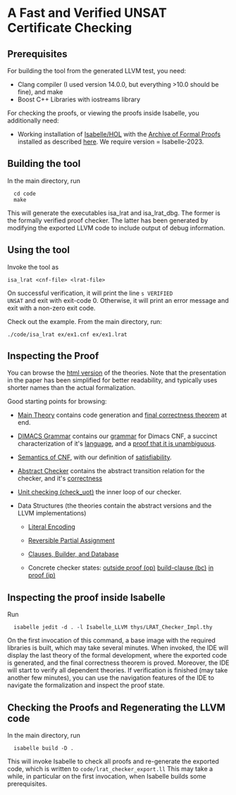 # A Fast and Verified UNSAT Certificate Checking

## Prerequisites
  For building the tool from the generated LLVM test, you need:

  * Clang compiler (I used version 14.0.0, but everything >10.0 should be fine), and make
  * Boost C++ Libraries with iostreams library

  For checking the proofs, or viewing the proofs inside Isabelle, you additionally need:

  * Working installation of [Isabelle/HOL](https://isabelle.in.tum.de) with the [Archive of Formal Proofs](https://www.isa-afp.org) installed
    as described [here](https://www.isa-afp.org/using.shtml). We require version = Isabelle-2023.


## Building the tool
  In the main directory, run

      cd code
      make

  This will generate the executables isa_lrat and isa_lrat_dbg. The former is the formally verified proof checker.
  The latter has been generated by modifying the exported LLVM code to include output of debug information.

## Using the tool
  Invoke the tool as

    isa_lrat <cnf-file> <lrat-file>

  On successful verification, it will print the line <code>s VERIFIED UNSAT</code> and exit with exit-code 0.
  Otherwise, it will print an error message and exit with a non-zero exit code.

  Check out the example. From the main directory, run:

    ./code/isa_lrat ex/ex1.cnf ex/ex1.lrat


## Inspecting the Proof
  You can browse the [html version](THYS:index.html) of the theories.
  Note that the presentation in the paper has been simplified for better readability, and typically uses shorter names than the actual formalization.

  Good starting points for browsing:

  * [Main Theory](THYS:LRAT_Checker_Impl.html) contains code generation and [final correctness theorem](THYS:LRAT_Checker_Impl.html#LRAT_Checker_Impl.lrat_checker_correct|fact) at end.

  * [DIMACS Grammar](THYS:CNF_Grammar.html) contains our [grammar](THYS:CNF_Grammar.html#CNF_Grammar.cnf_dimacs|const) for Dimacs CNF, a succinct characterization of it's [language](THYS:CNF_Grammar.html#CNF_Grammar.dimacs_reg_language|fact), and a [proof that it is unambiguous](THYS:CNF_Grammar.html#CNF_Grammar.unamb_dimacs|fact).

  * [Semantics of CNF](THYS:SAT_Basic.html), with our definition of [satisfiability](THYS:SAT_Basic.html#SAT_Basic.sat|const).

  * [Abstract Checker](THYS:Relaxed_Assignment.html#Relaxed_Assignment.checker_state|type) contains the abstract transition relation for the checker, and it's [correctness](THYS:Relaxed_Assignment.html#Relaxed_Assignment.checker_trans_rtrancl_unsatI|thm)

  * [Unit checking (check_uot)](THYS:LRAT_Checker_Impl.html#LRAT_Checker_Impl.cdb_check_uot|const) the inner loop of our checker.

  * Data Structures (the theories contain the abstract versions and the LLVM implementations)
    * [Literal Encoding](THYS:Unsigned_Literal.html)
    * [Reversible Partial Assignment](THYS:Trailed_Assignment.html)
    * [Clauses, Builder, and Database](THYS:Zero_Term.html)

    * Concrete checker states:
      [outside proof (op)](THYS:LRAT_Checker_Impl.html#LRAT_Checker_Impl.checker_state_out_proof|type)
      [build-clause (bc)](THYS:LRAT_Checker_Impl.html#LRAT_Checker_Impl.checker_state_build_lemma|type)
      [in proof (ip)](THYS:LRAT_Checker_Impl.html#LRAT_Checker_Impl.checker_state_in_proof|type)



## Inspecting the proof inside Isabelle
  Run

      isabelle jedit -d . -l Isabelle_LLVM thys/LRAT_Checker_Impl.thy

  On the first invocation of this command, a base image with the required libraries is built, which may take several minutes.
  When invoked, the IDE will display the last theory of the formal development, where the exported code is generated, and the final correctness theorem is proved.
  Moreover, the IDE will start to verify all dependent theories. If verification is finished (may take another few minutes),
  you can use the navigation features of the IDE to navigate the formalization and inspect the proof state.


## Checking the Proofs and Regenerating the LLVM code
  In the main directory, run

      isabelle build -D .

  This will invoke Isabelle to check all proofs and re-generate the exported code, which is written to <code>code/lrat_checker_export.ll</code> This may take a while, in particular on the first invocation, when Isabelle builds some prerequisites.




